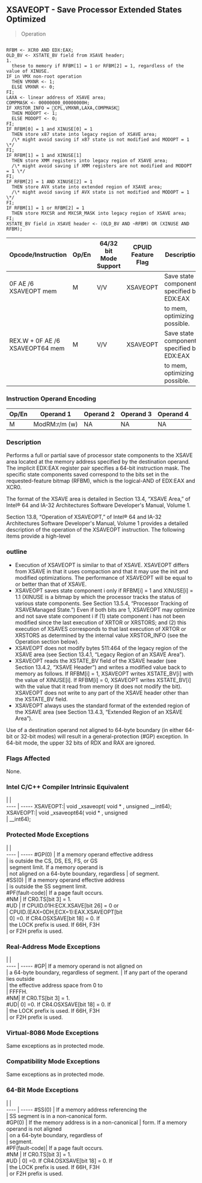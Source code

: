 ## XSAVEOPT - Save Processor Extended States Optimized

> Operation
``` slim

RFBM <- XCR0 AND EDX:EAX;
OLD_BV <- XSTATE_BV field from XSAVE header;
1.
  these to memory if RFBM[1] = 1 or RFBM[2] = 1, regardless of the value of XINUSE.
IF in VMX non-root operation
  THEN VMXNR <- 1;
  ELSE VMXNR <- 0;
FI;
LAXA <- linear address of XSAVE area;
COMPMASK <- 00000000_00000000H;
IF XRSTOR_INFO = CPL,VMXNR,LAXA,COMPMASK
  THEN MODOPT <- 1;
  ELSE MODOPT <- 0;
FI;
IF RFBM[0] = 1 and XINUSE[0] = 1
  THEN store x87 state into legacy region of XSAVE area;
  /\* might avoid saving if x87 state is not modified and MODOPT = 1 \*/
FI;
IF RFBM[1] = 1 and XINUSE[1]
  THEN store XMM registers into legacy region of XSAVE area;
  /\* might avoid saving if XMM registers are not modified and MODOPT = 1 \*/
FI;
IF RFBM[2] = 1 AND XINUSE[2] = 1
  THEN store AVX state into extended region of XSAVE area;
  /\* might avoid saving if AVX state is not modified and MODOPT = 1 \*/
FI;
IF RFBM[1] = 1 or RFBM[2] = 1
  THEN store MXCSR and MXCSR_MASK into legacy region of XSAVE area;
FI;
XSTATE_BV field in XSAVE header <- (OLD_BV AND ~RFBM) OR (XINUSE AND RFBM);

```

 Opcode/Instruction             | Op/En| 64/32 bit Mode Support| CPUID Feature Flag| Description                               
 ---  | --- | --- | --- | ---
 0F AE /6 XSAVEOPT mem          | M    | V/V                   | XSAVEOPT          | Save state components specified by EDX:EAX
                                |      |                       |                   | to mem, optimizing if possible.           
 REX.W + 0F AE /6 XSAVEOPT64 mem| M    | V/V                   | XSAVEOPT          | Save state components specified by EDX:EAX
                                |      |                       |                   | to mem, optimizing if possible.           

### Instruction Operand Encoding
 Op/En| Operand 1    | Operand 2| Operand 3| Operand 4
 ---  | --- | --- | --- | ---
 M    | ModRM:r/m (w)| NA       | NA       | NA       

### Description
Performs a full or partial save of processor state components to the XSAVE area
located at the memory address specified by the destination operand. The implicit
EDX:EAX register pair specifies a 64-bit instruction mask. The specific state
components saved correspond to the bits set in the requested-feature bitmap
(RFBM), which is the logical-AND of EDX:EAX and XCR0.

The format of the XSAVE area is detailed in Section 13.4, “XSAVE Area,” of Intel®
64 and IA-32 Architectures Software Developer's Manual, Volume 1.

Section 13.8, “Operation of XSAVEOPT,” of Intel® 64 and IA-32 Architectures
Software Developer's Manual, Volume 1 provides a detailed description of the
operation of the XSAVEOPT instruction. The following items provide a high-level
### outline

 - Execution of XSAVEOPT is similar to that of XSAVE. XSAVEOPT differs from XSAVE
in that it uses compaction and that it may use the init and modified optimizations.
The performance of XSAVEOPT will be equal to or better than that of XSAVE.
 - XSAVEOPT saves state component i only if RFBM[i] = 1 and XINUSE[i] = 1.1 (XINUSE
is a bitmap by which the processor tracks the status of various state components.
See Section 13.5.4, “Processor Tracking of XSAVEManaged State.”) Even if both
bits are 1, XSAVEOPT may optimize and not save state component i if (1) state
component i has not been modified since the last execution of XRTOR or XRSTORS;
and (2) this execution of XSAVES corresponds to that last execution of XRTOR
or XRSTORS as determined by the internal value XRSTOR_INFO (see the Operation
section below).
 - XSAVEOPT does not modify bytes 511:464 of the legacy region of the XSAVE area
(see Section 13.4.1, “Legacy Region of an XSAVE Area”).
 - XSAVEOPT reads the XSTATE_BV field of the XSAVE header (see Section 13.4.2,
“XSAVE Header”) and writes a modified value back to memory as follows. If RFBM[i]
= 1, XSAVEOPT writes XSTATE_BV[i] with the value of XINUSE[i]. If RFBM[i] =
0, XSAVEOPT writes XSTATE_BV[i] with the value that it read from memory (it
does not modify the bit). XSAVEOPT does not write to any part of the XSAVE header
other than the XSTATE_BV field.
 - XSAVEOPT always uses the standard format of the extended region of the XSAVE
area (see Section 13.4.3, “Extended Region of an XSAVE Area”).

Use of a destination operand not aligned to 64-byte boundary (in either 64-bit
or 32-bit modes) will result in a general-protection (#GP) exception. In 64-bit
mode, the upper 32 bits of RDX and RAX are ignored.



### Flags Affected
None.


### Intel C/C++ Compiler Intrinsic Equivalent
   | |  
---- | -----
 XSAVEOPT:| void _xsaveopt( void \* , unsigned __int64);
 XSAVEOPT:| void _xsaveopt64( void \* , unsigned        
          | __int64);                                  

### Protected Mode Exceptions
   | |  
---- | -----
 #GP(0)         | If a memory operand effective address        
                | is outside the CS, DS, ES, FS, or GS         
                | segment limit. If a memory operand is        
                | not aligned on a 64-byte boundary, regardless
                | of segment.                                  
 #SS(0)         | If a memory operand effective address        
                | is outside the SS segment limit.             
 #PF(fault-code)| If a page fault occurs.                      
 #NM            | If CR0.TS[bit 3] = 1.                        
 #UD            | If CPUID.01H:ECX.XSAVE[bit 26] = 0 or        
                | CPUID.(EAX=0DH,ECX=1):EAX.XSAVEOPT[bit       
                | 0] =0. If CR4.OSXSAVE[bit 18] = 0. If        
                | the LOCK prefix is used. If 66H, F3H         
                | or F2H prefix is used.                       

### Real-Address Mode Exceptions
   | |  
---- | -----
 #GP| If a memory operand is not aligned on     
    | a 64-byte boundary, regardless of segment.
    | If any part of the operand lies outside   
    | the effective address space from 0 to     
    | FFFFH.                                    
 #NM| If CR0.TS[bit 3] = 1.                     
 #UD| 0] =0. If CR4.OSXSAVE[bit 18] = 0. If     
    | the LOCK prefix is used. If 66H, F3H      
    | or F2H prefix is used.                    

### Virtual-8086 Mode Exceptions
Same exceptions as in protected mode.


### Compatibility Mode Exceptions
Same exceptions as in protected mode.


### 64-Bit Mode Exceptions
   | |  
---- | -----
 #SS(0)         | If a memory address referencing the        
                | SS segment is in a non-canonical form.     
 #GP(0)         | If the memory address is in a non-canonical
                | form. If a memory operand is not aligned   
                | on a 64-byte boundary, regardless of       
                | segment.                                   
 #PF(fault-code)| If a page fault occurs.                    
 #NM            | If CR0.TS[bit 3] = 1.                      
 #UD            | 0] =0. If CR4.OSXSAVE[bit 18] = 0. If      
                | the LOCK prefix is used. If 66H, F3H       
                | or F2H prefix is used.                     

